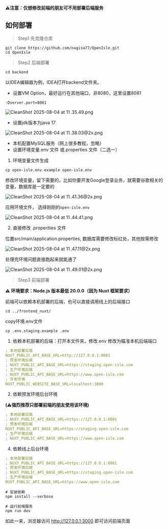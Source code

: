 #### **⚠️注意：仅想修改前端的朋友可不用部署后端服务**

## 如何部署

> Step1 先克隆仓库

```shell
git clone https://github.com/nagisa77/OpenIsle.git
cd OpenIsle
```

> Step2 后端部署

```shell
cd backend
```

以IDEA编辑器为例，IDEA打开backend文件夹。

- 设置VM Option，最好运行在其他端口，非8080，这里设置8081

```shell
-Dserver.port=8081
```

![CleanShot 2025-08-04 at 11 .35.49.png](https://openisle-1307107697.cos.accelerate.myqcloud.com/dynamic_assert/4cf210cfc6ea478a80dfc744c85ccdc4.png)

- 设置jdk版本为java 17

![CleanShot 2025-08-04 at 11 .38.03@2x.png](https://openisle-1307107697.cos.accelerate.myqcloud.com/dynamic_assert/392eeec753ae436ca12a78f750dfea2d.png)

- 本机配置MySQL服务（网上很多教程，忽略）
- 设置环境变量.env 文件 或.properties 文件（二选一）

1. 环境变量文件生成

```shell
cp open-isle.env.example open-isle.env
```

修改环境变量，留下需要的，比如你要开发Google登录业务，就需要谷歌相关的变量，数据库是一定要的

![CleanShot 2025-08-04 at 11 .41.36@2x.png](https://openisle-1307107697.cos.accelerate.myqcloud.com/dynamic_assert/896c8363b6e64ea19d18c12ec4dae2b4.png)

应用环境文件， 选择刚刚的`open-isle.env`

![CleanShot 2025-08-04 at 11 .44.41.png](https://openisle-1307107697.cos.accelerate.myqcloud.com/dynamic_assert/f588e37838014a6684c141605639b9fa.png)

2. 直接修改 .properities 文件

位置src/main/application.properties, 数据库需要修改标红处，其他按需修改

![CleanShot 2025-08-04 at 11 .47.11@2x.png](https://openisle-1307107697.cos.accelerate.myqcloud.com/dynamic_assert/28c3104448a245419e0b06aee861abb4.png)

处理完环境问题直接跑起来就能通了

![CleanShot 2025-08-04 at 11 .49.01@2x.png](https://openisle-1307107697.cos.accelerate.myqcloud.com/dynamic_assert/2c945eae44b1477db09e80fc96b5e02d.png)

> Step3 前端部署

**⚠️ 环境要求：Node.js 版本最低 20.0.0（因为 Nuxt 框架要求）**

前端可以依赖本机部署的后端，也可以直接调用线上的后端接口

```shell
cd ../frontend_nuxt/
```

copy环境.env文件

```shell
cp .env.staging.example .env
```

1. 依赖本机部署的后端：打开本文件夹，修改.env 修改为瞄准本机后端端口

```yaml
; 本地部署后端
NUXT_PUBLIC_API_BASE_URL=http://127.0.0.1:8081
; 预发环境后端
; NUXT_PUBLIC_API_BASE_URL=https://staging.open-isle.com
; 生产环境后端
; NUXT_PUBLIC_API_BASE_URL=https://www.open-isle.com
; 开发环境
NUXT_PUBLIC_WEBSITE_BASE_URL=localhost:3000
```

2. 依赖预发环境后台环境

**(⚠️强烈推荐只部署前端的朋友使用该环境)**

```yaml
; 本地部署后端
; NUXT_PUBLIC_API_BASE_URL=https://127.0.0.1:8081
; 预发环境后端
NUXT_PUBLIC_API_BASE_URL=https://staging.open-isle.com
; 生产环境后端
; NUXT_PUBLIC_API_BASE_URL=https://www.open-isle.com
```

4. 依赖线上后台环境

```yaml
; 本地部署后端
; NUXT_PUBLIC_API_BASE_URL=https://127.0.0.1:8081
; 预发环境后端
; NUXT_PUBLIC_API_BASE_URL=https://staging.open-isle.com
; 生产环境后端
NUXT_PUBLIC_API_BASE_URL=https://www.open-isle.com
```

```shell
# 安装依赖
npm install --verbose

# 运行前端服务
npm run dev
```

如此一来，浏览器访问 http://127.0.0.1:3000 即可访问前端页面
